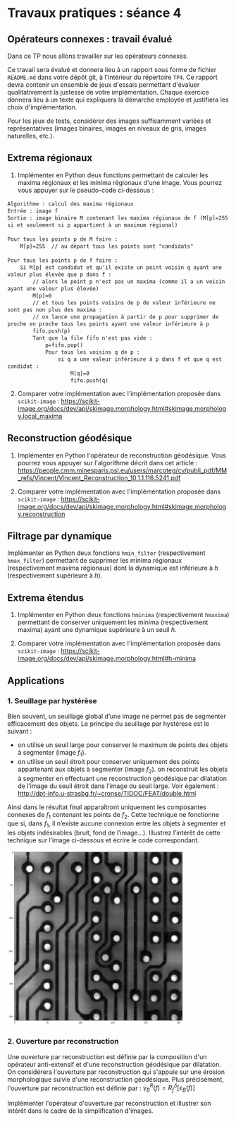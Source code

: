 # Travaux pratiques : séance 4

## Opérateurs connexes : travail évalué

Dans ce TP nous allons travailler sur les opérateurs connexes.

Ce travail sera évalué et donnera lieu à un rapport sous forme de fichier `README.md` dans votre dépôt git, à l'intérieur du répertoire `TP4`.
Ce rapport devra contenir un ensemble de jeux d'essais permettant d'évaluer qualitativement la justesse de votre implémentation.
Chaque exercice donnera lieu à un texte qui expliquera la démarche employée et justifiera les choix d'implémentation.

Pour les jeux de tests, considérer des images suffisamment variées et représentatives (images binaires, images en niveaux de gris, images naturelles, etc.).

## Extrema régionaux

1.  Implémenter en Python deux fonctions permettant de calculer les maxima régionaux et les minima régionaux d'une image. Vous pourrez vous appuyer sur le pseudo-code ci-dessous :
```
Algorithme : calcul des maxima régionaux
Entrée : image f
Sortie : image binaire M contenant les maxima régionaux de f (M[p]=255 si et seulement si p appartient à un maximum régional)

Pour tous les points p de M faire :
    M[p]=255  // au départ tous les points sont "candidats"

Pour tous les points p de f faire :
    Si M[p] est candidat et qu'il existe un point voisin q ayant une valeur plus élevée que p dans f :
        // alors le point p n'est pas un maxima (comme il a un voisin ayant une valeur plus élevée)
        M[p]=0
        // et tous les points voisins de p de valeur inférieure ne sont pas non plus des maxima : 
        // on lance une propagation à partir de p pour supprimer de proche en proche tous les points ayant une valeur inférieure à p
        fifo.push(p)
        Tant que la file fifo n'est pas vide :
            p=fifo.pop()
            Pour tous les voisins q de p :
                si q a une valeur inférieure à p dans f et que q est candidat :
                    M[q]=0
                    fifo.push(q)
```

2. Comparer votre implémentation avec l'implémentation proposée dans `scikit-image` : https://scikit-image.org/docs/dev/api/skimage.morphology.html#skimage.morphology.local_maxima

## Reconstruction géodésique

1. Implémenter en Python l'opérateur de reconstruction géodésique.
Vous pourrez vous appuyer sur l'algorithme décrit dans cet article :
https://people.cmm.minesparis.psl.eu/users/marcoteg/cv/publi_pdf/MM_refs/Vincent/Vincent_Reconstruction_10.1.1.116.5241.pdf
 
2. Comparer votre implémentation avec l'implémentation proposée dans `scikit-image` : https://scikit-image.org/docs/dev/api/skimage.morphology.html#skimage.morphology.reconstruction

## Filtrage par dynamique

Implémenter en Python deux fonctions `hmin_filter` (respectivement `hmax_filter`) permettant de supprimer les minima régionaux (respectivement maxima régionaux) dont la dynamique est inférieure à $`h`$ (respectivement supérieure à $`h`$).

## Extrema étendus

1. Implémenter en Python deux fonctions `hminima` (respectivement `hmaxima`) permettant de conserver uniquement les minima (respectivement maxima) ayant une dynamique supérieure à un seuil $`h`$.

2. Comparer votre implémentation avec l'implémentation proposée dans `scikit-image` : https://scikit-image.org/docs/dev/api/skimage.morphology.html#h-minima




## Applications 

### 1. Seuillage par hystérèse

Bien souvent, un seuillage global d’une image ne permet pas de segmenter efficacement des objets. Le principe du seuillage par hystérese est le suivant :

- on utilise un seuil large pour conserver le maximum de points des objets à segmenter (image $`f_1`$).
- on utilise un seuil étroit pour conserver uniquement des points appartenant aux objets à segmenter (image $`f_2`$).
on reconstruit les objets à segmenter en effectuant une reconstruction géodésique par dilatation de l’image du seuil étroit dans l’image du seuil large.
Voir également : http://dpt-info.u-strasbg.fr/~cronse/TIDOC/FEAT/double.html

Ainsi dans le résultat final apparaîtront uniquement les composantes connexes de $`f_1`$ contenant les points de $`f_2`$. Cette technique ne fonctionne que si, dans $`f_1`$, il n’existe aucune connexion entre les objets à segmenter et les objets indésirables (bruit, fond de l’image...). 
Illustrez l’intérêt de cette technique sur l’image ci-dessous et écrire le code correspondant.

<img src="pcb_gray.png" width="400">

   
### 2. Ouverture par reconstruction

Une ouverture par reconstruction est définie par la composition d'un opérateur anti-extensif et d'une reconstruction géodésique par dilatation.
On considérera l'ouverture par reconstruction qui s'appuie sur une érosion morphologique suivie d'une reconstruction géodésique. Plus précisément, l'ouverture par reconstruction est définie par :
$`\gamma^R_B(f)=R^\delta_f[\varepsilon_B(f)]`$

Implémenter l'opérateur d'ouverture par reconstruction et illustrer son intérêt dans le cadre de la simplification d'images.


